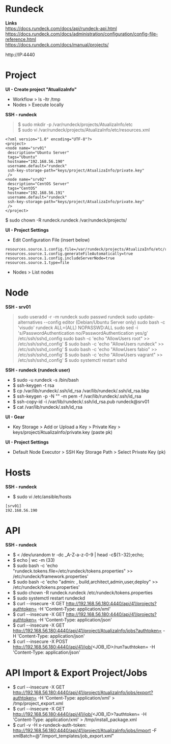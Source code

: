 # Rundeck

**Links**<br>
https://docs.rundeck.com/docs/api/rundeck-api.html<br>
https://docs.rundeck.com/docs/administration/configuration/config-file-reference.html<br>
https://docs.rundeck.com/docs/manual/projects/<br>

http://IP:4440

# Project
**UI - Create project "AtualizaInfo"**
* Workflow > ls -ltr /tmp
* Nodes > Execute locally

**SSH - rundeck**
>$ sudo mkdir -p /var/rundeck/projects/AtualizaInfo/etc<br>
>$ sudo vi /var/rundeck/projects/AtualizaInfo/etc/resources.xml<br>
```
<?xml version="1.0" encoding="UTF-8"?>
<project>
<node name="srv01"
 description="Ubuntu Server"
 tags="Ubuntu"
 hostname="192.168.56.190"
 username.default="rundeck"
 ssh-key-storage-path="keys/project/AtualizaInfo/private.key"
 />
<node name="srv02"
 description="CentOS Server"
 tags="CentOS"
 hostname="192.168.56.191"
 username.default="rundeck"
 ssh-key-storage-path="keys/project/AtualizaInfo/private.key"
 />
</project>
```
 $ sudo chown -R rundeck.rundeck /var/rundeck/projects/

**UI - Project Settings**
* Edit Configuration File (insert below)
```
resources.source.1.config.file=/var/rundeck/projects/AtualizaInfo/etc/resources.xml
resources.source.1.config.generateFileAutomatically=true
resources.source.1.config.includeServerNode=true
resources.source.1.type=file
```
* Nodes > List nodes

# Node
**SSH - srv01**
> sudo useradd -r -m rundeck
> sudo passwd rundeck
> sudo update-alternatives --config editor (Debian/Ubuntu Server only)
> sudo bash -c 'visudo'
    rundeck ALL=(ALL) NOPASSWD:ALL
> sudo sed -i 's/PasswordAuthentication no/PasswordAuthentication yes/g' /etc/ssh/sshd_config
> sudo bash -c 'echo "AllowUsers root" >> /etc/ssh/sshd_config'
$ sudo bash -c 'echo "AllowUsers rundeck" >> /etc/ssh/sshd_config'
$ sudo bash -c 'echo "AllowUsers fabio" >> /etc/ssh/sshd_config'
$ sudo bash -c 'echo "AllowUsers vagrant" >> /etc/ssh/sshd_config'
$ sudo systemctl restart sshd

**SSH - rundeck (rundeck user)**
* $ sudo -u rundeck -s /bin/bash
* $ ssh-keygen -t rsa
* $ cp /var/lib/rundeck/.ssh/id_rsa /var/lib/rundeck/.ssh/id_rsa.bkp
* $ ssh-keygen -p -N "" -m pem -f /var/lib/rundeck/.ssh/id_rsa
* $ ssh-copy-id -i /var/lib/rundeck/.ssh/id_rsa.pub rundeck@srv01
* $ cat /var/lib/rundeck/.ssh/id_rsa

**UI - Gear**
* Key Storage > Add or Upload a Key > Private Key > keys/project/AtualizaInfo/private.key (paste pk)

**UI - Project Settings**
* Default Node Executor > SSH Key Storage Path > Select Private Key (pk)

# Hosts
**SSH - rundeck**
* $ sudo vi /etc/ansible/hosts
```
[srv01]
192.168.56.190
```

# API
**SSH - rundeck**
* $ < /dev/urandom tr -dc _A-Z-a-z-0-9 | head -c${1:-32};echo; 
* $ echo <TOKEN> | wc -m (33)
* $ sudo bash -c 'echo "rundeck.tokens.file=/etc/rundeck/tokens.properties" >> /etc/rundeck/framework.properties'
* $ sudo bash -c 'echo "admin: <TOKEN>, build,architect,admin,user,deploy" >> /etc/rundeck/tokens.properties'
* $ sudo chown -R rundeck.rundeck /etc/rundeck/tokens.properties
* $ sudo systemctl restart rundeckd
* $ curl --insecure -X GET http://192.168.56.180:4440/api/41/projects?authtoken=<TOKEN> -H 'Content-Type: application/xml'
* $ curl --insecure -X GET http://192.168.56.180:4440/api/41/projects?authtoken=<TOKEN> -H 'Content-Type: application/json'
* $ curl --insecure -X GET http://192.168.56.180:4440/api/41/project/AtualizaInfo/jobs?authtoken=<TOKEN> -H 'Content-Type: application/json'
* $ curl --insecure -X POST http://192.168.56.180:4440/api/41/job/<JOB_ID>/run?authtoken=<TOKEN> -H 'Content-Type: application/json'

# API Import & Export Project/Jobs
* $ curl --insecure -X GET http://192.168.56.180:4440/api/41/project/AtualizaInfo/jobs/export?authtoken=<TOKEN> -H 'Content-Type: application/xml' > /tmp/project_export.xml
* $ curl --insecure -X GET http://192.168.56.180:4440/api/41/job/<JOB_ID>?authtoken=<TOKEN> -H 'Content-Type: application/xml' > /tmp/install_package.xml
* $ curl -v -H x-rundeck-auth-token:<TOKEN> http://192.168.56.180:4440/api/41/project/AtualizaInfo/jobs/import -F xmlBatch=@"/import_templates/job_export.xml"
